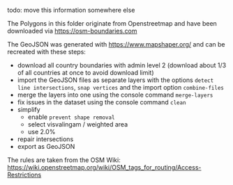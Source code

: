 todo: move this information somewhere else

The Polygons in this folder originate from Openstreetmap and have been downloaded via https://osm-boundaries.com

The GeoJSON was generated with https://www.mapshaper.org/ and can be recreated with these steps:
* download all country boundaries with admin level 2 (download about 1/3 of all countries at once to avoid download limit)
* import the GeoJSON files as separate layers with the options `detect line intersections`, `snap vertices` and the import option `combine-files`
* merge the layers into one using the console command `merge-layers`
* fix issues in the dataset using the console command `clean`
* simplify
  * enable `prevent shape removal`
  * select visvalingam / weighted area
  * use 2.0%
* repair intersections
* export as GeoJSON

The rules are taken from the OSM Wiki: https://wiki.openstreetmap.org/wiki/OSM_tags_for_routing/Access-Restrictions
